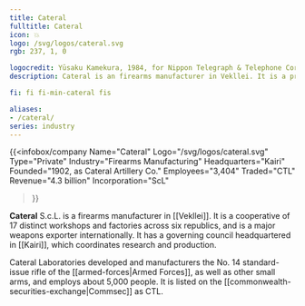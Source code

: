```yaml
---
title: Cateral
fulltitle: Cateral
icon: 💥
logo: /svg/logos/cateral.svg
rgb: 237, 1, 0

logocredit: Yūsaku Kamekura, 1984, for Nippon Telegraph & Telephone Corporation.
description: Cateral is an firearms manufacturer in Vekllei. It is a private cooperative with 17 different workshops and factories.

fi: fi fi-min-cateral fis

aliases:
- /cateral/
series: industry
---
```


 {{<infobox/company
	  Name="Cateral"
	  Logo="/svg/logos/cateral.svg"
	  Type="Private"
	  Industry="Firearms Manufacturing"
	  Headquarters="Kairi"
	  Founded="1902, as Cateral Artillery Co."
	  Employees="3,404"
	  Traded="CTL"
	  Revenue="4.3 billion"
	  Incorporation="ScL"
  >}}

<span class="fi fi-min-cateral fis"></span> **Cateral** S.c.L. is a firearms manufacturer in [[Vekllei]]. It is a cooperative of 17 distinct workshops and factories across six republics, and is a major weapons exporter internationally. It has a governing council headquartered in [[Kairi]], which coordinates research and production.

Cateral Laboratories developed and manufacturers the No. 14 standard-issue rifle of the [[armed-forces|Armed Forces]], as well as other small arms, and employs about 5,000 people. It is listed on the [[commonwealth-securities-exchange|Commsec]] as CTL.


